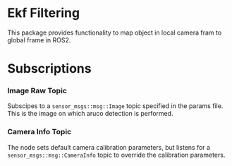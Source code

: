# Ekf Filtering

This package provides functionality to map object in local camera fram to global frame in ROS2.

# Subscriptions

### Image Raw Topic
Subscipes to a `sensor_msgs::msg::Image` topic specified in the params file. This is the image on which aruco detection is performed.

### Camera Info Topic
The node sets default camera calibration parameters, but listens for a `sensor_msgs::msg::CameraInfo` topic to override the calibration parameters.
